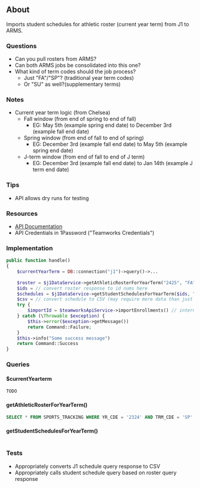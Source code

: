 ## About
Imports student schedules for athletic roster (current year term) from J1 to ARMS.

### Questions
- Can you pull rosters from ARMS?
- Can both ARMS jobs be consolidated into this one?
- What kind of term codes should the job process?
	- Just "FA"/"SP"? (traditional year term codes)
	- Or "SU" as well?(supplementary terms)

### Notes
- Current year term logic (from Chelsea)
	- Fall window (from end of spring to end of fall)
		- EG: May 5th (example spring end date) to December 3rd (example fall end date)
	- Spring window (from end of fall to end of spring)
		- EG: December 3rd (example fall end date) to May 5th (example spring end date)
	- J-term window (from end of fall to end of J term)
		- EG: December 3rd (example fall end date) to Jan 14th (example J term end date)
### Tips
- API allows dry runs for testing

### Resources
- [API Documentation](https://teamworksapp.com/docs/retain)
- API Credentials in 1Password ("Teamworks Credentials")

### Implementation

```php
public function handle()
{
	$currentYearTerm = DB::connection("j1")->query()->...
	
	$roster = $j1DataService->getAthleticRosterForYearTerm("2425", "FA")
	$ids = // convert roster response to id nums here
	$schedules = $j1DataService->getStudentSchedulesForYearTerm($ids, "2425", "FA")
	$csv = // convert schedule to CSV (may require more data than just schedules)
	try {
		$importId = $teamworksApiService->importEnrollments() // internally calls async endpoint and polls until fail or complete
	} catch (\Throwable $exception) {
		$this->error($exception->getMessage())
		return Command::Failure;
	}
	$this->info("Some success message")
	return Command::Success
}
```

### Queries

#### $currentYearterm
```sql
TODO
```

#### getAthleticRosterForYearTerm()
```sql
SELECT * FROM SPORTS_TRACKING WHERE YR_CDE = '2324' AND TRM_CDE = 'SP'
```

#### getStudentSchedulesForYearTerm()
```sql

```

### Tests
- Appropriately converts J1 schedule query response to CSV
- Appropriately calls student schedule query based on roster query response